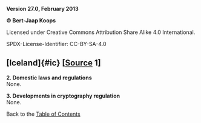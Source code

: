 **Version 27.0, February 2013**

**© Bert-Jaap Koops**

Licensed under Creative Commons Attribution Share Alike 4.0 International.

SPDX-License-Identifier: CC-BY-SA-4.0

## [Iceland]{#ic} \[[Source](cls-srce.htm) 1\]

**2. Domestic laws and regulations**\
None.

**3. Developments in cryptography regulation**\
None.

Back to the [Table of Contents](index.html#toc)
